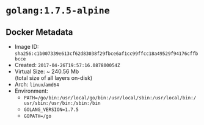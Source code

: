 # `golang:1.7.5-alpine`

## Docker Metadata

- Image ID: `sha256:c1b007339e613cf62d83038f29fbce6af1cc99ffcc18a49529f94176cffbbcce`
- Created: `2017-04-26T19:57:16.087800054Z`
- Virtual Size: ~ 240.56 Mb  
  (total size of all layers on-disk)
- Arch: `linux`/`amd64`
- Environment:
  - `PATH=/go/bin:/usr/local/go/bin:/usr/local/sbin:/usr/local/bin:/usr/sbin:/usr/bin:/sbin:/bin`
  - `GOLANG_VERSION=1.7.5`
  - `GOPATH=/go`
